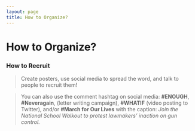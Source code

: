 ```yaml
---
layout: page
title: How to Organize?
---
```


How to Organize?
=================
### How to Recruit


>Create posters, use social media to spread the word, and talk to people to recruit them! 

>You can also use the comment hashtag on social media: **#ENOUGH**, **#Neveragain**, (letter writing campaign), **#WHATIF** (video posting to Twitter), and/or **#March for Our Lives** with the caption: *Join the National School Walkout to protest lawmakers’ inaction on gun control.* 

